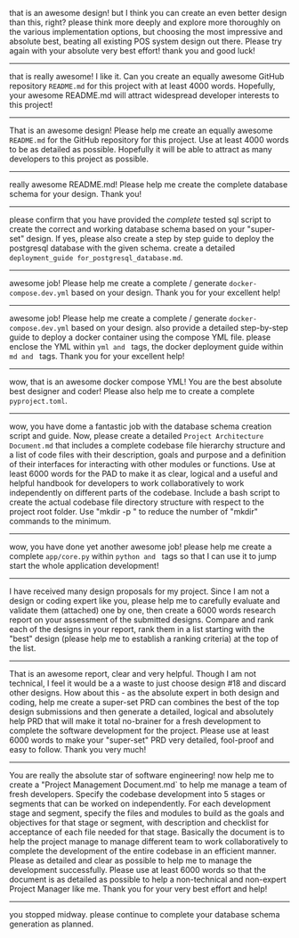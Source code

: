 that is an awesome design! but I think you can create an even better design than this, right? please think more deeply and explore more thoroughly on the various implementation options, but choosing the most impressive and absolute best, beating all existing POS system design out there. Please try again with your absolute very best effort! thank you and good luck!

---
that is really awesome! I like it. Can you create an equally awesome GitHub repository `README.md` for this project with at least 4000 words. Hopefully, your awesome README.md will attract widespread developer interests to this project!

---
That is an awesome design! Please help me create an equally awesome `README.md` for the GitHub repository for this project. Use at least 4000 words to be as detailed as possible. Hopefully it will be able to attract as many developers to this project as possible.

---
really awesome README.md! Please help me create the complete database schema for your design. Thank you!

---
please confirm that you have provided the *complete* tested sql script to create the correct and working database schema based on your "super-set" design. If yes, please also create a step by step guide to deploy the postgresql database with the given schema. create a detailed `deployment_guide for_postgresql_database.md`. 

---
awesome job! Please help me create a complete / generate `docker-compose.dev.yml` based on your design. Thank you for your excellent help!

---
awesome job! Please help me create a complete / generate `docker-compose.dev.yml` based on your design. also provide a detailed step-by-step guide to deploy a docker container using the compose YML file. please enclose the YML within ```yml and ``` tags, the docker deployment guide within ```md and ``` tags. Thank you for your excellent help!

---
wow, that is an awesome docker compose YML! You are the best absolute best designer and coder! Please also help me to create a complete `pyproject.toml`.

---
wow, you have dome a fantastic job with the database schema creation script and guide. Now, please create  a detailed `Project Architecture Document.md` that includes a complete codebase file hierarchy structure and a list of code files with their description, goals and purpose and a definition of their interfaces for interacting with other modules or functions. Use at least 6000 words for the PAD to make it as clear, logical and a useful and helpful handbook for developers to work collaboratively to work independently on different parts of the codebase. Include a bash script to create the actual codebase file directory structure with respect to the project root folder. Use "mkdir -p " to reduce the number of "mkdir" commands to the minimum.

---
wow, you have done yet another awesome job! please help me create a complete `app/core.py` within ```python and ``` tags so that I can use it to jump start the whole application development!

---
I have received many design proposals for my project. Since I am not a design or coding expert like you, please help me to carefully evaluate and validate them (attached) one by one, then create a 6000 words research report on your assessment of the submitted designs. Compare and rank each of the designs in your report, rank them in a list starting with the "best" design (please help me to establish a ranking criteria) at the top of the list.

---
That is an awesome report, clear and very helpful. Though I am not technical, I feel it would be a a waste to just choose design #18 and discard other designs. How about this - as the absolute expert in both design and coding, help me create a super-set PRD can combines the best of the top design submissions and then generate a detailed, logical and absolutely help PRD that will make it total no-brainer for a fresh development to complete the software development for the project. Please use at least 6000 words to make your "super-set" PRD very detailed, fool-proof and easy to follow. Thank you very much!

---
You are really the absolute star of software engineering! now help me to create a "Project Management Document.md` to help me manage a team of fresh developers. Specify the codebase development into 5 stages or segments that can be worked on independently. For each development stage and segment, specify the files and modules to build as the goals and objectives for that stage or segment, with description and checklist for acceptance of each file needed for that stage. Basically the document is to help the project manage to manage different team to work collaboratively to complete the development of the entire codebase in an efficient manner. Please as detailed and clear as possible to help me to manage the development successfully. Please use at least 6000 words so that the document is as detailed as possible to help a non-technical and non-expert Project Manager like me. Thank you for your very best effort and help!  

---
you stopped midway. please continue to complete your database schema generation as planned.
